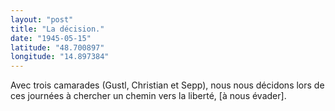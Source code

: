 ```yaml
---
layout: "post"
title: "La décision."
date: "1945-05-15"
latitude: "48.700897"
longitude: "14.897384"
---
```


Avec trois camarades (Gustl, Christian et Sepp), nous nous décidons lors de ces journées à chercher un chemin vers la liberté, [à nous évader].


<div class="histoire"></div>

<div class="commentaire"></div>